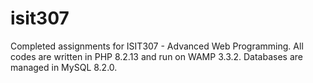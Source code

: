 # isit307
Completed assignments for ISIT307 - Advanced Web Programming.
All codes are written in PHP 8.2.13 and run on WAMP 3.3.2. Databases are managed in MySQL 8.2.0.
